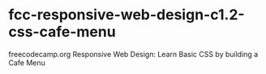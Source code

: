 # fcc-responsive-web-design-c1.2-css-cafe-menu
freecodecamp.org Responsive Web Design: Learn Basic CSS by building a Cafe Menu
